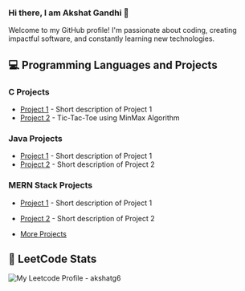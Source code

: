 ### Hi there, I am Akshat Gandhi 👋

Welcome to my GitHub profile! I'm passionate about coding, creating impactful software, and constantly learning new technologies.

## 💻 Programming Languages and Projects

### C Projects
- [Project 1](URL-to-project-1) - Short description of Project 1
- [Project 2]([URL-to-project-2](https://github.com/AkshatG6/TicTacToe-in-C)) - Tic-Tac-Toe using MinMax Algorithm

### Java Projects
- [Project 1](URL-to-project-1) - Short description of Project 1
- [Project 2](URL-to-project-2) - Short description of Project 2

### MERN Stack Projects
- [Project 1](URL-to-project-1) - Short description of Project 1
- [Project 2](URL-to-project-2) - Short description of Project 2
  
- [More Projects](URL-to-mern-projects)

## 🌟 LeetCode Stats
![My Leetcode Profile - akshatg6](https://leetcard.jacoblin.cool/akshatg6)



<!--
**AkshatG6/AkshatG6** is a ✨ _special_ ✨ repository because its `README.md` (this file) appears on your GitHub profile.

Here are some ideas to get you started:

- 🔭 I’m currently working on ...
- 🌱 I’m currently learning ...
- 👯 I’m looking to collaborate on ...
- 🤔 I’m looking for help with ...
- 💬 Ask me about ...
- 📫 How to reach me: ...
- 😄 Pronouns: ...
- ⚡ Fun fact: ...
-->
